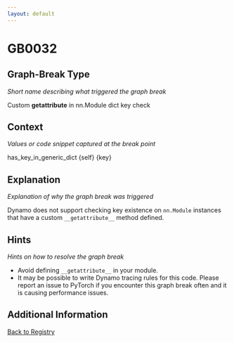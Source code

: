 ```yaml
---
layout: default
---
```

# GB0032

## Graph-Break Type
*Short name describing what triggered the graph break*

Custom __getattribute__ in nn.Module dict key check

## Context
*Values or code snippet captured at the break point*

has_key_in_generic_dict {self} {key}

## Explanation
*Explanation of why the graph break was triggered*

Dynamo does not support checking key existence on `nn.Module` instances that have a custom `__getattribute__` method defined.

## Hints
*Hints on how to resolve the graph break*

- Avoid defining `__getattribute__` in your module.
- It may be possible to write Dynamo tracing rules for this code. Please report an issue to PyTorch if you encounter this graph break often and it is causing performance issues.


## Additional Information

<!-- ADDITIONAL INFORMATION START - Add custom information below this line -->

<!-- ADDITIONAL INFORMATION END -->

[Back to Registry](../index.html)
